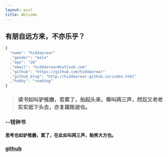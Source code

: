 ```yaml
---
layout: post
title: Welcome
---
```


## 有朋自远方来，不亦乐乎？

````javascript
{
  "name": "hiddaorear"
  ,"gender": "male"
  ,"age": "26"
  ,"email": "hiddaorear#outlook.com"
  ,"github": "https://github.com/hiddaorear"
  ,"github_blog": "http://hiddaorear.github.io/index.html"
  ,"hobby": "reading"
}
````

> ### 读书如叫驴推磨，若累了，抬起头来，嘶叫两三声，然后又老老实实低下头去，亦复踏陈迹也。
### --钱钟书

#### 思考也如驴推磨，累了，在此处叫两三声，贻笑大方也。

### [github](https://github.com/hiddaorear)
